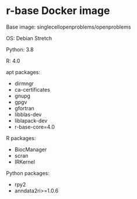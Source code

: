 # r-base Docker image

Base image: singlecellopenproblems/openproblems

OS: Debian Stretch

Python: 3.8

R: 4.0

apt packages:

* dirmngr
* ca-certificates
* gnupg
* gpgv
* gfortran
* libblas-dev
* liblapack-dev
* r-base-core=4.0

R packages:

* BiocManager
* scran
* IRKernel

Python packages:

* rpy2
* anndata2ri>=1.0.6
